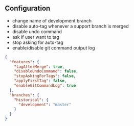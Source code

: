 ## Configuration

 - change name of development branch
 - disable auto-tag whenever a support branch is merged
 - disable undo command
 - ask if user want to tag
 - stop asking for auto-tag
 - enable/disable git command output log

```json
{
  "features": {
    "tagAfterMerge": true,
    "disableUndoCommand": false,
    "stopAskingForTags": false,
    "applyFirstTag": false,
    "enableGitCommandLog": true
  },
  "branches": {
    "historical": {
      "development": "master"
    }
  }
}
```

